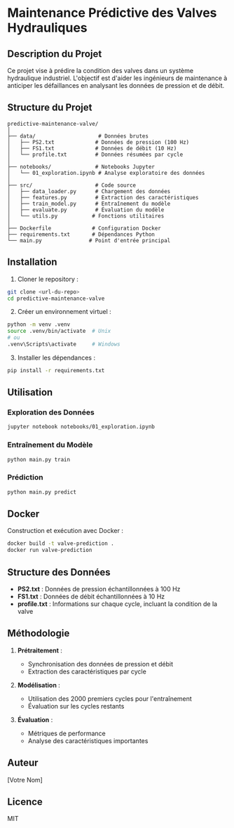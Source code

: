 # Maintenance Prédictive des Valves Hydrauliques

## Description du Projet
Ce projet vise à prédire la condition des valves dans un système hydraulique industriel. L'objectif est d'aider les ingénieurs de maintenance à anticiper les défaillances en analysant les données de pression et de débit.

## Structure du Projet
```
predictive-maintenance-valve/
│
├── data/                    # Données brutes
│   ├── PS2.txt             # Données de pression (100 Hz)
│   ├── FS1.txt             # Données de débit (10 Hz)
│   └── profile.txt         # Données résumées par cycle
│
├── notebooks/              # Notebooks Jupyter
│   └── 01_exploration.ipynb # Analyse exploratoire des données
│
├── src/                    # Code source
│   ├── data_loader.py      # Chargement des données
│   ├── features.py         # Extraction des caractéristiques
│   ├── train_model.py      # Entraînement du modèle
│   ├── evaluate.py         # Évaluation du modèle
│   └── utils.py           # Fonctions utilitaires
│
├── Dockerfile             # Configuration Docker
├── requirements.txt       # Dépendances Python
└── main.py               # Point d'entrée principal
```

## Installation

1. Cloner le repository :
```bash
git clone <url-du-repo>
cd predictive-maintenance-valve
```

2. Créer un environnement virtuel :
```bash
python -m venv .venv
source .venv/bin/activate  # Unix
# ou
.venv\Scripts\activate     # Windows
```

3. Installer les dépendances :
```bash
pip install -r requirements.txt
```

## Utilisation

### Exploration des Données
```bash
jupyter notebook notebooks/01_exploration.ipynb
```

### Entraînement du Modèle
```bash
python main.py train
```

### Prédiction
```bash
python main.py predict
```

## Docker

Construction et exécution avec Docker :
```bash
docker build -t valve-prediction .
docker run valve-prediction
```

## Structure des Données

- **PS2.txt** : Données de pression échantillonnées à 100 Hz
- **FS1.txt** : Données de débit échantillonnées à 10 Hz
- **profile.txt** : Informations sur chaque cycle, incluant la condition de la valve

## Méthodologie

1. **Prétraitement** : 
   - Synchronisation des données de pression et débit
   - Extraction des caractéristiques par cycle

2. **Modélisation** :
   - Utilisation des 2000 premiers cycles pour l'entraînement
   - Évaluation sur les cycles restants

3. **Évaluation** :
   - Métriques de performance
   - Analyse des caractéristiques importantes

## Auteur
[Votre Nom]

## Licence
MIT 